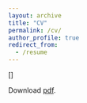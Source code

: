 ```yaml
---
layout: archive
title: "CV"
permalink: /cv/
author_profile: true
redirect_from:
  - /resume
---
```


[]

Download [pdf](/upload/cv/cv.pdf).



